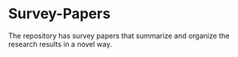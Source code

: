 # Survey-Papers

The repository has survey papers that summarize and organize the research results in a novel way.
